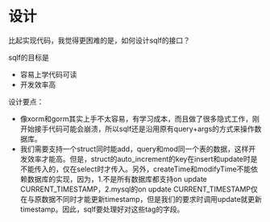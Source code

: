 # 设计

比起实现代码，我觉得更困难的是，如何设计sqlf的接口？

sqlf的目标是

* 容易上学代码可读
* 开发效率高

设计要点：

* 像xorm和gorm其实上手不太容易，有学习成本，而且做了很多隐式工作，刚开始接手代码可能会崩溃，所以sqlf还是沿用原有query+args的方式来操作数据库。
* 我们需要支持一个struct同时能add，query和mod同一个表的数据，这样开发效率才能高。但是，struct的auto_increment的key在insert和update时是不能传入的，仅在select时才传入。另外，createTime和modifyTime不能依赖数据库的实现，因为，1.不是所有数据库都支持on update CURRENT_TIMESTAMP，2.mysql的on update CURRENT_TIMESTAMP仅在与原数据不同时才能更新timestamp，但是我们的要求时调用update就更新timestamp。因此，sqlf要处理好对这些tag的字段。